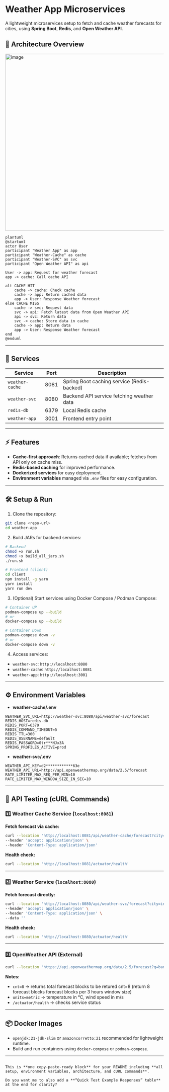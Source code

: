 # Weather App Microservices
A lightweight microservices setup to fetch and cache weather forecasts for cities, using **Spring Boot**, **Redis**, and **Open Weather API**.


## 🧩 Architecture Overview
<img width="895" height="563" alt="image" src="https://github.com/user-attachments/assets/acbf69d1-9f37-4df4-bc8f-95a3aa410104" />


````
plantuml
@startuml
actor User
participant "Weather App" as app
participant "Weather-Cache" as cache
participant "Weather-SVC" as svc
participant "Open Weather API" as api

User -> app: Request for weather forecast
app -> cache: Call cache API

alt CACHE HIT
    cache -> cache: Check cache
    cache -> app: Return cached data
    app -> User: Response Weather forecast
else CACHE MISS
    cache -> svc: Request data
    svc -> api: Fetch latest data from Open Weather API
    api -> svc: Return data
    svc -> cache: Store data in cache
    cache -> app: Return data
    app -> User: Response Weather forecast
end
@enduml
````

---

## 🚀 Services

| Service         | Port | Description                                |
| --------------- | ---- | ------------------------------------------ |
| `weather-cache` | 8081 | Spring Boot caching service (Redis-backed) |
| `weather-svc`   | 8080 | Backend API service fetching weather data  |
| `redis-db`      | 6379 | Local Redis cache                          |
| `weather-app`   | 3001 | Frontend entry point                       |

---

## ⚡ Features

* **Cache-first approach**: Returns cached data if available; fetches from API only on cache miss.
* **Redis-based caching** for improved performance.
* **Dockerized services** for easy deployment.
* **Environment variables** managed via `.env` files for easy configuration.

---

## 🛠️ Setup & Run

1. Clone the repository:

```bash
git clone <repo-url>
cd weather-app
```

2. Build JARs for backend services:

```bash
# Backend
chmod +x run.sh
chmod +x build_all_jars.sh
./run.sh

# Frontend (client)
cd client
npm install -g yarn
yarn install
yarn run dev
```

3. (Optional) Start services using Docker Compose / Podman Compose:

```bash
# Container UP
podman-compose up --build
# or
docker-compose up --build

# Container Down
podman-compose down -v
# or
docker-compose down -v
```

4. Access services:

* `weather-svc`: `http://localhost:8080`
* `weather-cache`: `http://localhost:8081`
* `weather-app`: `http://localhost:3001`

---

## ⚙️ Environment Variables

* **weather-cache/.env**

```text
WEATHER_SVC_URL=http://weather-svc:8080/api/weather-svc/forecast
REDIS_HOST=redis-db
REDIS_PORT=6379
REDIS_COMMAND_TIMEOUT=5
REDIS_TTL=300
REDIS_USERNAME=default
REDIS_PASSWORD=0tr***NJx3A
SPRING_PROFILES_ACTIVE=prod
```

* **weather-svc/.env**

```text
WEATHER_API_KEY=d2************63e
WEATHER_API_URL=http://api.openweathermap.org/data/2.5/forecast
RATE_LIMITER_MAX_REQ_PER_MIN=10
RATE_LIMITER_MAX_WINDOW_SIZE_IN_SEC=10
```

---

## 🧪 API Testing (cURL Commands)

### 1️⃣ Weather Cache Service (`localhost:8081`)

**Fetch forecast via cache:**

```bash
curl --location 'http://localhost:8081/api/weather-cache/forecast?city=indore' \
--header 'accept: application/json' \
--header 'Content-Type: application/json'
```

**Health check:**

```bash
curl --location 'http://localhost:8081/actuator/health'
```

---

### 2️⃣ Weather Service (`localhost:8080`)

**Fetch forecast directly:**

```bash
curl --location 'http://localhost:8080/api/weather-svc/forecast?city=indore' \
--header 'accept: application/json' \
--header 'Content-Type: application/json' \
--data ''
```

**Health check:**

```bash
curl --location 'http://localhost:8080/actuator/health'
```

---

### 3️⃣ OpenWeather API (External)

```bash
curl --location 'https://api.openweathermap.org/data/2.5/forecast?q=banaras&appid=YOUR_API_KEY&cnt=10&units=metric'
```

**Notes:**

* `cnt=8` → returns total forecast blocks to be retured cnt=8 (return 8 forecast blocks forecast blocks per 3 hours window size)
* `units=metric` → temperature in °C, wind speed in m/s
* `/actuator/health` → checks service status

---

## 📦 Docker Images

* `openjdk:21-jdk-slim` or `amazoncorretto:21` recommended for lightweight runtime.
* Build and run containers using `docker-compose` or `podman-compose`.

---

```

This is **one copy-paste-ready block** for your README including **all setup, environment variables, architecture, and cURL commands**.  

Do you want me to also add a **“Quick Test Example Responses” table** at the end for clarity?
```
